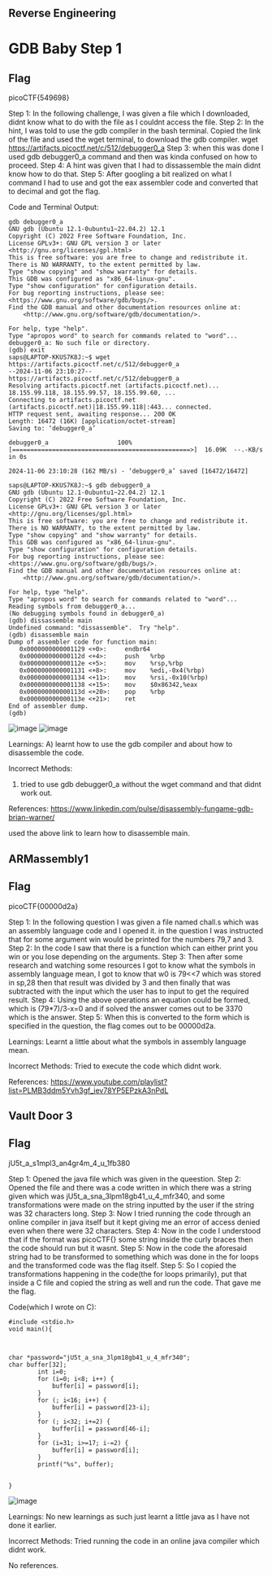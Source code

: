## Reverse Engineering
# GDB Baby Step 1

## Flag
picoCTF{549698}

Step 1:
In the following challenge, I was given a file which I downloaded, didnt know what to do with the file as I couldnt access the file.
Step 2:
In the hint, I was told to use the gdb compiler in the bash terminal.
Copied the link of the file and used the wget terminal, to download the gdb compiler.
wget https://artifacts.picoctf.net/c/512/debugger0_a
Step 3:
when this was done I used gdb debugger0_a command and then was kinda confused on how to proceed.
Step 4:
A hint was given that I had to dissassemble the main didnt know how to do that.
Step 5:
After googling a bit realized on what I command I had to use and got the eax assembler code and converted that to decimal and got the flag.

Code and Terminal Output:
~~~
gdb debugger0_a
GNU gdb (Ubuntu 12.1-0ubuntu1~22.04.2) 12.1
Copyright (C) 2022 Free Software Foundation, Inc.
License GPLv3+: GNU GPL version 3 or later <http://gnu.org/licenses/gpl.html>
This is free software: you are free to change and redistribute it.
There is NO WARRANTY, to the extent permitted by law.
Type "show copying" and "show warranty" for details.
This GDB was configured as "x86_64-linux-gnu".
Type "show configuration" for configuration details.
For bug reporting instructions, please see:
<https://www.gnu.org/software/gdb/bugs/>.
Find the GDB manual and other documentation resources online at:
    <http://www.gnu.org/software/gdb/documentation/>.

For help, type "help".
Type "apropos word" to search for commands related to "word"...
debugger0_a: No such file or directory.
(gdb) exit
saps@LAPTOP-KKUS7K8J:~$ wget https://artifacts.picoctf.net/c/512/debugger0_a
--2024-11-06 23:10:27--  https://artifacts.picoctf.net/c/512/debugger0_a
Resolving artifacts.picoctf.net (artifacts.picoctf.net)... 18.155.99.118, 18.155.99.57, 18.155.99.60, ...
Connecting to artifacts.picoctf.net (artifacts.picoctf.net)|18.155.99.118|:443... connected.
HTTP request sent, awaiting response... 200 OK
Length: 16472 (16K) [application/octet-stream]
Saving to: ‘debugger0_a’

debugger0_a                   100%[=================================================>]  16.09K  --.-KB/s    in 0s

2024-11-06 23:10:28 (162 MB/s) - ‘debugger0_a’ saved [16472/16472]

saps@LAPTOP-KKUS7K8J:~$ gdb debugger0_a
GNU gdb (Ubuntu 12.1-0ubuntu1~22.04.2) 12.1
Copyright (C) 2022 Free Software Foundation, Inc.
License GPLv3+: GNU GPL version 3 or later <http://gnu.org/licenses/gpl.html>
This is free software: you are free to change and redistribute it.
There is NO WARRANTY, to the extent permitted by law.
Type "show copying" and "show warranty" for details.
This GDB was configured as "x86_64-linux-gnu".
Type "show configuration" for configuration details.
For bug reporting instructions, please see:
<https://www.gnu.org/software/gdb/bugs/>.
Find the GDB manual and other documentation resources online at:
    <http://www.gnu.org/software/gdb/documentation/>.

For help, type "help".
Type "apropos word" to search for commands related to "word"...
Reading symbols from debugger0_a...
(No debugging symbols found in debugger0_a)
(gdb) dissassemble main
Undefined command: "dissassemble".  Try "help".
(gdb) disassemble main
Dump of assembler code for function main:
   0x0000000000001129 <+0>:     endbr64
   0x000000000000112d <+4>:     push   %rbp
   0x000000000000112e <+5>:     mov    %rsp,%rbp
   0x0000000000001131 <+8>:     mov    %edi,-0x4(%rbp)
   0x0000000000001134 <+11>:    mov    %rsi,-0x10(%rbp)
   0x0000000000001138 <+15>:    mov    $0x86342,%eax
   0x000000000000113d <+20>:    pop    %rbp
   0x000000000000113e <+21>:    ret
End of assembler dump.
(gdb)
~~~

![image](https://github.com/user-attachments/assets/3b3e7ba7-aeea-4a1f-8f97-8070d887e3cb)
![image](https://github.com/user-attachments/assets/b82270e9-afec-484d-8f3b-cbf61b1b329a)

Learnings:
A) learnt how to use the gdb compiler and about how to disassemble the code.

Incorrect Methods:
1) tried to use gdb debugger0_a without the wget command and that didnt work out.

References:
https://www.linkedin.com/pulse/disassembly-fungame-gdb-brian-warner/

used the above link to learn how to disassemble main.


## ARMassembly1
## Flag
picoCTF{00000d2a}

Step 1:
In the following question I was given a file named chall.s which was an assembly language code and I opened it.
in the question I was instructed that for some argument win would be printed for the numbers 79,7 and 3.
Step 2:
In the code I saw that there is a function which can either print you win or you lose depending on the arguments.
Step 3:
Then after some research and watching some resources I got to know what the symbols in assembly language mean, I got to know that w0  is 79<<7 which was stored in sp,28 then that result was divided by 3 and then finally that was subtracted with the input which the user has to input to get the required result.
Step 4:
Using the above operations an equation could be formed, which is (79*7)/3-x=0 and if solved the answer comes out to be 3370 which is the answer.
Step 5:
When this is converted to the form which is specified in the question, the flag comes out to be 00000d2a.

Learnings:
Learnt a little about what the symbols in assembly language mean.


Incorrect Methods:
Tried to execute the code which didnt work.

References:
https://www.youtube.com/playlist?list=PLMB3ddm5Yvh3gf_iev78YP5EPzkA3nPdL


## Vault Door 3
## Flag
jU5t_a_s1mpl3_an4gr4m_4_u_1fb380

Step 1:
Opened the java file which was given in the queestion.
Step 2:
Opened the file and there was a code written in which there was a string given which was jU5t_a_sna_3lpm18gb41_u_4_mfr340, and some transformations were made on the string inputted by the user if the string was 32 characters long.
Step 3:
Now I tried running the code through an online compiler in java itself but it kept giving me an error of access denied even when there were 32 characters.
Step 4:
Now in the code I understood that if the format was picoCTF{} some string inside the curly braces then the code should run but it wasnt.
Step 5:
Now in the code the aforesaid string had to be transformed to something which was done in the for loops and the transformed code was the flag itself.
Step 5:
So I copied the transformations happening in the code(the for loops primarily), put that inside a C file and copied the string as well and run the code.
That gave me the flag.

Code(which I wrote on C):
~~~
#include <stdio.h>
void main(){



char *password="jU5t_a_sna_3lpm18gb41_u_4_mfr340";
char buffer[32];
        int i=0;
        for (i=0; i<8; i++) {
            buffer[i] = password[i];
        }
        for (; i<16; i++) {
            buffer[i] = password[23-i];
        }
        for (; i<32; i+=2) {
            buffer[i] = password[46-i];
        }
        for (i=31; i>=17; i-=2) {
            buffer[i] = password[i];
        }
        printf("%s", buffer);
        

}
~~~

![image](https://github.com/user-attachments/assets/5bf47074-394f-427b-9ce4-4a8da4f0358a)

Learnings:
No new learnings as such just learnt a little java as I have not done it earlier.

Incorrect Methods:
Tried running the code in an online java compiler which didnt work.

No references.






